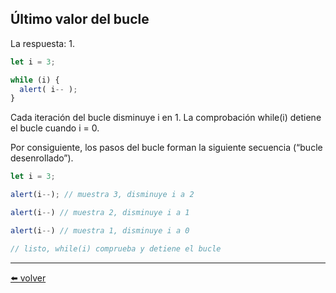 ## Último valor del bucle

La respuesta: 1.

````js
let i = 3;

while (i) {
  alert( i-- );
}
````

Cada iteración del bucle disminuye i en 1. La comprobación while(i) detiene el bucle cuando i = 0.

Por consiguiente, los pasos del bucle forman la siguiente secuencia (“bucle desenrollado”).

````js
let i = 3;

alert(i--); // muestra 3, disminuye i a 2

alert(i--) // muestra 2, disminuye i a 1

alert(i--) // muestra 1, disminuye i a 0

// listo, while(i) comprueba y detiene el bucle
````

---
[⬅️ volver](https://github.com/VictorHugoAguilar/javascript-interview-questions-explained/blob/main/theory/first-steps/13_while-for/readme.md#ultimo-valor-del-bucle)
